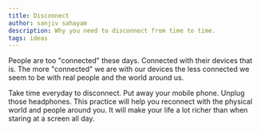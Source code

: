 ```yaml
---
title: Disconnect
author: sanjiv sahayam
description: Why you need to disconnect from time to time.
tags: ideas
---
```


People are too "connected" these days. Connected with their devices that is. The more "connected" we are with our devices the less connected we seem to be with real people and the world around us.

Take time everyday to disconnect. Put away your mobile phone. Unplug those headphones. This practice will help you reconnect with the physical world and people around you. It will make your life a lot richer than when staring at a screen all day.
